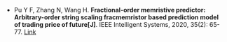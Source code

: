 * Pu Y F, Zhang N, Wang H. <b>Fractional-order memristive predictor: Arbitrary-order string scaling fracmemristor based prediction model of trading price of future[J]</b>. IEEE Intelligent Systems, 2020, 35(2): 65-77. [Link](https://ieeexplore.ieee.org/abstract/document/9000736)
